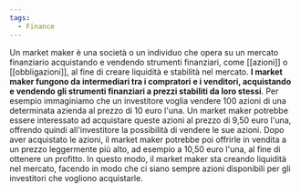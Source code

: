 ```yaml
---
tags:
  - Finance
---
```

Un market maker è una società o un individuo che opera su un mercato finanziario acquistando e vendendo strumenti finanziari, come [[azioni]] o [[obbligazioni]], al fine di creare liquidità e stabilità nel mercato.
**I market maker fungono da intermediari tra i compratori e i venditori, acquistando e vendendo gli strumenti finanziari a prezzi stabiliti da loro stessi**.
Per esempio immaginiamo che un investitore voglia vendere 100 azioni di una determinata azienda al prezzo di 10 euro l'una. Un market maker potrebbe essere interessato ad acquistare queste azioni al prezzo di 9,50 euro l'una, offrendo quindi all'investitore la possibilità di vendere le sue azioni. Dopo aver acquistato le azioni, il market maker potrebbe poi offrirle in vendita a un prezzo leggermente più alto, ad esempio a 10,50 euro l'una, al fine di ottenere un profitto. In questo modo, il market maker sta creando liquidità nel mercato, facendo in modo che ci siano sempre azioni disponibili per gli investitori che vogliono acquistarle. 